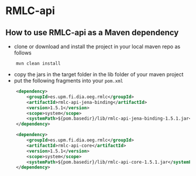 RMLC-api
=========

## How to use RMLC-api as a Maven dependency
* clone or download and install the project in your local maven repo as follows 
```
    mvn clean install
```
* copy the jars in the target folder in the lib folder of your maven project
* put the following fragments into your `pom.xml`

```xml        
    <dependency>
        <groupId>es.upm.fi.dia.oeg.rmlc</groupId>
        <artifactId>rmlc-api-jena-binding</artifactId>
        <version>1.5.1</version>
        <scope>system</scope>
        <systemPath>${pom.basedir}/lib/rmlc-api-jena-binding-1.5.1.jar</systemPath>
    </dependency>

    <dependency>
        <groupId>es.upm.fi.dia.oeg.rmlc</groupId>
        <artifactId>rmlc-api-core</artifactId>
        <version>1.5.1</version>
        <scope>system</scope>
        <systemPath>${pom.basedir}/lib/rmlc-api-core-1.5.1.jar</systemPath>
    </dependency>
```
